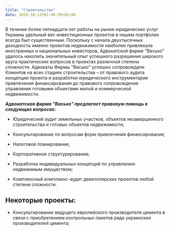 ```yaml
---
title: "Строительство"
date: 2019-10-12T01:49:39+03:00
---
```


В течение более пятнадцати лет работы на рынке юридических услуг Украины удельный вес инвестиционных проектов в нашем портфолио всегда был существенным. Поскольку с начала двухтысячных доходность именно проектов недвижимости наиболее привлекала иностранных и национальных инвесторов, Адвокатской фирме "Васько" удалось накопить значительный опыт успешного разрешения широкого круга практических вопросов в проектах различной степени сложности. Адвокаты Фирмы "Васько" успешно сопровождали Клиентов на всех стадиях строительства – от правового аудита концепции проекта и разработки юридического инструментария привлечения финансирования до правового сопровождения управления готовыми объектами жилой и коммерческой недвижимости.

***Адвокатская фирма "Васько" предлагает правовую помощь в следующих вопросах:***

- Юридический аудит земельных участков, объектов незавершенного строительства и готовых объектов недвижимости;

- Консультирование по вопросам форм привлечения финансирования;

- Налоговое планирование;

- Корпоративное структурирование;

- Разработка индивидуальных концепций по управлению недвижимым имуществом;

- Комплексный комплаенс-аудит девелоперских проектов любой степени сложности.

## Некоторые проекты:

- Консультирование ведущего европейского производителя цемента в связи с приобретением контрольных пакетов ряда украинских производителей цемента;